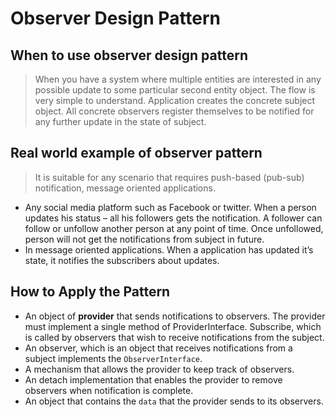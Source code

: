 # Observer Design Pattern

## When to use observer design pattern

> When you have a system where multiple entities are interested in any possible update to some particular second entity object.
> The flow is very simple to understand. Application creates the concrete subject object. All concrete observers register themselves to be notified for any further update in the state of subject.

## Real world example of observer pattern

> It is suitable for any scenario that requires push-based (pub-sub) notification, message oriented applications.

- Any social media platform such as Facebook or twitter. When a person updates his status – all his followers gets the notification. A follower can follow or unfollow another person at any point of time. Once unfollowed, person will not get the notifications from subject in future.
- In message oriented applications. When a application has updated it’s state, it notifies the subscribers about updates.

## How to Apply the Pattern

- An object of **provider** that sends notifications to observers. The provider must implement a single method of ProviderInterface. Subscribe, which is called by observers that wish to receive notifications from the subject.
- An observer, which is an object that receives notifications from a subject implements the `ObserverInterface`. 
- A mechanism that allows the provider to keep track of observers.
- An detach implementation that enables the provider to remove observers when notification is complete.
- An object that contains the `data` that the provider sends to its observers.
